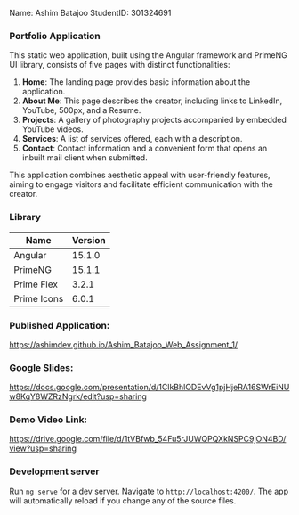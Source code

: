 Name: Ashim Batajoo
StudentID: 301324691

### Portfolio Application
This static web application, built using the Angular framework and PrimeNG UI library, consists of five pages with distinct functionalities:

1. **Home**: The landing page provides basic information about the application.
2. **About Me**: This page describes the creator, including links to LinkedIn, YouTube, 500px, and a Resume.
3. **Projects**: A gallery of photography projects accompanied by embedded YouTube videos.
4. **Services**: A list of services offered, each with a description.
5. **Contact**: Contact information and a convenient form that opens an inbuilt mail client when submitted.

This application combines aesthetic appeal with user-friendly features, aiming to engage visitors and facilitate efficient communication with the creator.

### Library
                    
Name | Version
------------- | -------------
Angular  | 15.1.0
PrimeNG  | 15.1.1
Prime Flex  | 3.2.1
Prime Icons  | 6.0.1

### Published Application: 
https://ashimdev.github.io/Ashim_Batajoo_Web_Assignment_1/

### Google Slides:
https://docs.google.com/presentation/d/1ClkBhlODEvVg1pjHjeRA16SWrEiNUw8KqY8WZRzNgrk/edit?usp=sharing

### Demo Video Link:
https://drive.google.com/file/d/1tVBfwb_54Fu5rJUWQPQXkNSPC9jON4BD/view?usp=sharing

### Development server
Run `ng serve` for a dev server. Navigate to `http://localhost:4200/`. The app will automatically reload if you change any of the source files.
